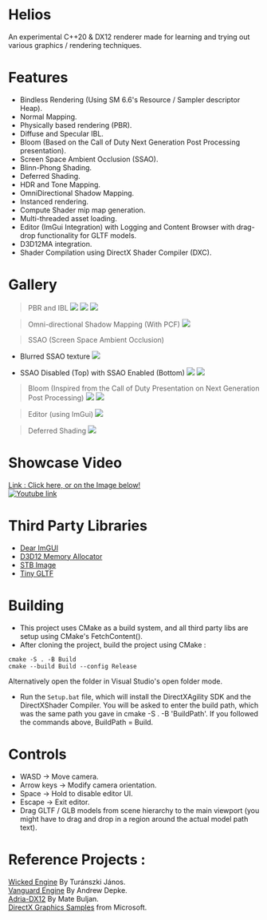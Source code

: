 # Helios

An experimental C++20 & DX12 renderer made for learning and trying out various graphics / rendering techniques.

# Features
* Bindless Rendering (Using SM 6.6's Resource / Sampler descriptor Heap).
* Normal Mapping.
* Physically based rendering (PBR).
* Diffuse and Specular IBL.
* Bloom (Based on the Call of Duty Next Generation Post Processing presentation).
* Screen Space Ambient Occlusion (SSAO).
* Blinn-Phong Shading.
* Deferred Shading.
* HDR and Tone Mapping.
* OmniDirectional Shadow Mapping.
* Instanced rendering.
* Compute Shader mip map generation.
* Multi-threaded asset loading.
* Editor (ImGui Integration) with Logging and Content Browser with drag-drop functionality for GLTF models.
* D3D12MA integration.
* Shader Compilation using DirectX Shader Compiler (DXC).

# Gallery
> PBR and IBL
![](Assets/Screenshots/IBL3.png)
![](Assets/Screenshots/IBL2.png)
![](Assets/Screenshots/IBL1.png)

> Omni-directional Shadow Mapping (With PCF)
![](Assets/Screenshots/PCFShadows1.png)

> SSAO (Screen Space Ambient Occlusion)
* Blurred SSAO texture
![](Assets/Screenshots/BlurredSSAOTexture.png)

* SSAO Disabled (Top) with SSAO Enabled (Bottom)
![](Assets/Screenshots/NoSSAO.png) 
![](Assets/Screenshots/SSAOEnbled.png)

> Bloom (Inspired from the Call of Duty Presentation on Next Generation Post Processing)
![](Assets/Screenshots/Bloom2.png)
![](Assets/Screenshots/Bloom1.png)

> Editor (using ImGui)
![](Assets/Screenshots/Editor1.png)

> Deferred Shading
![](Assets/Screenshots/Deferred1.png)

# Showcase Video
[Link : Click here, or on the Image below!](https://youtu.be/hKeVVCpzVhQ) \
[![Youtube link](https://img.youtube.com/vi/hKeVVCpzVhQ/hqdefault.jpg)](https://youtu.be/hKeVVCpzVhQ)

# Third Party Libraries
* [Dear ImGUI](https://github.com/ocornut/imgui)
* [D3D12 Memory Allocator](https://github.com/GPUOpen-LibrariesAndSDKs/D3D12MemoryAllocator)
* [STB Image](https://github.com/nothings/stb)
* [Tiny GLTF](https://github.com/syoyo/tinygltf)

# Building
+ This project uses CMake as a build system, and all third party libs are setup using CMake's FetchContent().
+ After cloning the project, build the project using CMake :
``` 
cmake -S . -B Build
cmake --build Build --config Release
```

Alternatively open the folder in Visual Studio's open folder mode.
+ Run the `Setup.bat` file, which will install the DirectXAgility SDK and the DirectXShader Compiler. You will be asked to enter the build path, which was the same path you gave in cmake -S . -B 'BuildPath'. If you followed the commands above, BuildPath = Build.

# Controls
+ WASD -> Move camera.
+ Arrow keys -> Modify camera orientation.
+ Space -> Hold to disable editor UI.
+ Escape -> Exit editor.
+ Drag GLTF / GLB models from scene hierarchy to the main viewport (you might have to drag and drop in a region around the actual model path text).

# Reference Projects :
[Wicked Engine](https://github.com/turanszkij/WickedEngine) By Turánszki János. \
[Vanguard Engine](https://github.com/adepke/VanguardEngine/tree/master) By Andrew Depke. \
[Adria-DX12](https://github.com/mateeeeeee/Adria-DX12) By Mate Buljan. \
[DirectX Graphics Samples](https://github.com/Microsoft/DirectX-Graphics-Samples) from Microsoft.